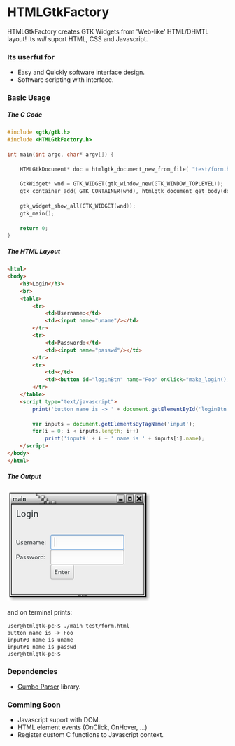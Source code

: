 # HTMLGtkFactory

HTMLGtkFactory creates GTK Widgets from 'Web-like' HTML/DHMTL layout! Its *will* suport HTML, CSS and Javascript.

### Its userful for

* Easy and Quickly software interface design.
* Software scripting with interface.

### Basic Usage

##### The C Code
```C
#include <gtk/gtk.h>
#include <HTMLGtkFactory.h>

int main(int argc, char* argv[]) {

	HTMLGtkDocument* doc = htmlgtk_document_new_from_file( "test/form.html" );

	GtkWidget* wnd = GTK_WIDGET(gtk_window_new(GTK_WINDOW_TOPLEVEL));
	gtk_container_add( GTK_CONTAINER(wnd), htmlgtk_document_get_body(doc) );

	gtk_widget_show_all(GTK_WIDGET(wnd));
	gtk_main();

	return 0;
}
```

##### The HTML Layout
```html
<html>
<body>
	<h3>Login</h3>
	<br>
	<table>
		<tr>
			<td>Username:</td>
			<td><input name="uname"/></td>
		</tr>
		<tr>
			<td>Password:</td>
			<td><input name="passwd"/></td>
		</tr>
		<tr>
			<td></td>
			<td><button id="loginBtn" name="Foo" onClick="make_login();">Enter</button></td>
		</tr>
	</table>
	<script type="text/javascript">
		print('button name is -> ' + document.getElementById('loginBtn').name);

		var inputs = document.getElementsByTagName('input');
		for(i = 0; i < inputs.length; i++)
			print('input#' + i + ' name is ' + inputs[i].name);
	</script>
</body>
</html>
```

##### The Output

![](test/form.png?raw=true "Output for form.html")

and on terminal prints:

```
user@htmlgtk-pc~$ ./main test/form.html
button name is -> Foo
input#0 name is uname
input#1 name is passwd
user@htmlgtk-pc~$
```

### Dependencies

* [Gumbo Parser](https://github.com/google/gumbo-parser) library.

### Comming Soon

* Javascript suport with DOM.
* HTML element events (OnClick, OnHover, ...)
* Register custom C functions to Javascript context.
